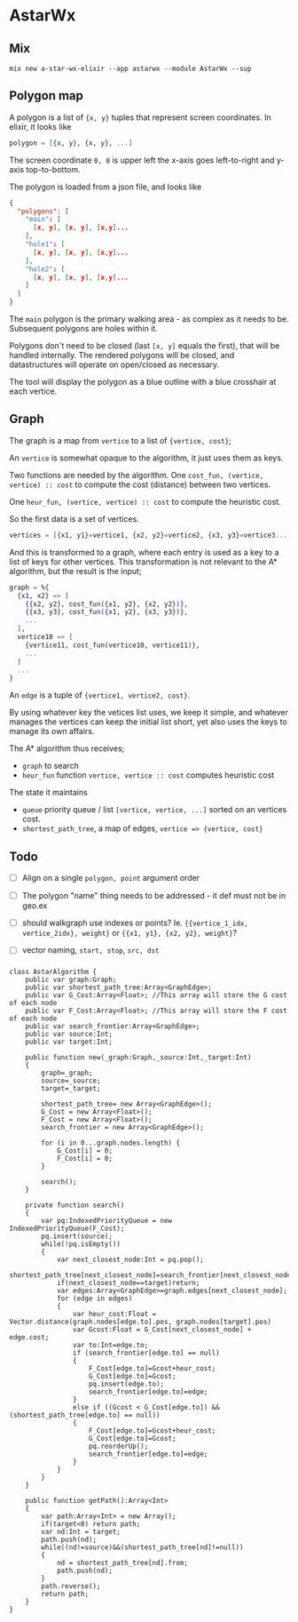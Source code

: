 # AstarWx

## Mix

```
mix new a-star-wx-elixir --app astarwx --module AstarWx --sup
```

## Polygon map

A polygon is a list of `{x, y}` tuples that represent screen
coordinates. In elixir, it looks like

```elixir
polygon = [{x, y}, {x, y}, ...]
```

The screen coordinate `0, 0` is upper left the x-axis goes
left-to-right and y-axis top-to-bottom.

The polygon is loaded from a json file, and looks like

```json
{
  "polygons": [
    "main": [
      [x, y], [x, y], [x,y]...
    ],
    "hole1": [
      [x, y], [x, y], [x,y]...
    ],
    "hole2": [
      [x, y], [x, y], [x,y]...
    ]
  ]
}
```

The `main` polygon is the primary walking area - as complex as it
needs to be. Subsequent polygons are holes within it.

Polygons don't need to be closed (last `[x, y]` equals the first),
that will be handled internally. The rendered polygons will be closed,
and datastructures will operate on open/closed as necessary.

The tool will display the polygon as a blue outline with a blue crosshair
at each vertice.

## Graph

The graph is a map from `vertice` to a list of `{vertice, cost}`;

An `vertice` is somewhat opaque to the algorithm, it just uses them as
keys.

Two functions are needed by the algorithm.
One `cost_fun, (vertice, vertice) :: cost` to compute the cost
(distance) between two vertices.

One `heur_fun, (vertice, vertice) :: cost` to compute the heuristic cost.

So the first data is a set of vertices.

```elixir
vertices = [{x1, y1}=vertice1, {x2, y2}=vertice2, {x3, y3}=vertice3...]
```

And this is transformed to a graph, where each entry is used as a key
to a list of keys for other vertices. This transformation is not relevant
to the A* algorithm, but the result is the input;

```elixir
graph = %{
  {x1, x2} => [
    {{x2, y2}, cost_fun({x1, y2}, {x2, y2})},
    {{x3, y3}, cost_fun({x1, y2}, {x3, y3})},
    ...
  ],
  vertice10 => [
    {vertice11, cost_fun(vertice10, vertice11)},
    ...
  ]
  ...
}
```

An `edge` is a tuple of `{vertice1, vertice2, cost}`.

By using whatever key the vetices list uses, we keep it simple, and
whatever manages the vertices can keep the initial list short, yet
also uses the keys to manage its own affairs.

The A* algorithm thus receives;

* `graph` to search
* `heur_fun` function `vertice, vertice :: cost` computes heuristic cost

The state it maintains

* `queue` priority queue / list `[vertice, vertice, ...]` sorted on an vertices cost.
* `shortest_path_tree`, a map of edges, `vertice => {vertice, cost}`


## Todo

- [ ] Align on a single `polygon, point` argument order
- [ ] The polygon "name" thing needs to be addressed - it def must not be in geo.ex
- [ ] should walkgraph use indexes or points? Ie. `{{vertice_1_idx, vertice_2idx}, weight}` or `{{x1, y1}, {x2, y2}, weight}`?
- [ ] vector naming, `start, stop`, `src, dst`


###

```
class AstarAlgorithm {
	public var graph:Graph;
	public var shortest_path_tree:Array<GraphEdge>;
	public var G_Cost:Array<Float>;	//This array will store the G cost of each node
	public var F_Cost:Array<Float>;	//This array will store the F cost of each node
	public var search_frontier:Array<GraphEdge>;
	public var source:Int;
	public var target:Int;

	public function new(_graph:Graph,_source:Int,_target:Int)
	{
		graph=_graph;
		source=_source;
		target=_target;

		shortest_path_tree= new Array<GraphEdge>();
		G_Cost = new Array<Float>();
		F_Cost = new Array<Float>();
		search_frontier = new Array<GraphEdge>();

		for (i in 0...graph.nodes.length) {
			G_Cost[i] = 0;
			F_Cost[i] = 0;
		}

		search();
	}

	private function search()
	{
		var pq:IndexedPriorityQueue = new IndexedPriorityQueue(F_Cost);
		pq.insert(source);
		while(!pq.isEmpty())
		{
			var next_closest_node:Int = pq.pop();
			shortest_path_tree[next_closest_node]=search_frontier[next_closest_node];
			if(next_closest_node==target)return;
			var edges:Array<GraphEdge>=graph.edges[next_closest_node];
			for (edge in edges)
			{
				var heur_cost:Float = Vector.distance(graph.nodes[edge.to].pos, graph.nodes[target].pos)
				var Gcost:Float = G_Cost[next_closest_node] + edge.cost;
				var to:Int=edge.to;
				if (search_frontier[edge.to] == null)
				{
					F_Cost[edge.to]=Gcost+heur_cost;
					G_Cost[edge.to]=Gcost;
					pq.insert(edge.to);
					search_frontier[edge.to]=edge;
				}
				else if ((Gcost < G_Cost[edge.to]) && (shortest_path_tree[edge.to] == null))
				{
					F_Cost[edge.to]=Gcost+heur_cost;
					G_Cost[edge.to]=Gcost;
					pq.reorderUp();
					search_frontier[edge.to]=edge;
				}
			}
		}
	}

	public function getPath():Array<Int>
	{
		var path:Array<Int> = new Array();
		if(target<0) return path;
		var nd:Int = target;
		path.push(nd);
		while((nd!=source)&&(shortest_path_tree[nd]!=null))
		{
			nd = shortest_path_tree[nd].from;
			path.push(nd);
		}
		path.reverse();
		return path;
	}
}
```
